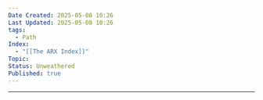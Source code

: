 ```yaml
---
Date Created: 2025-05-08 10:26
Last Updated: 2025-05-08 10:26
tags:
  - Path
Index:
  - "[[The ARX Index]]"
Topic: 
Status: Unweathered
Published: true
---
```

---

